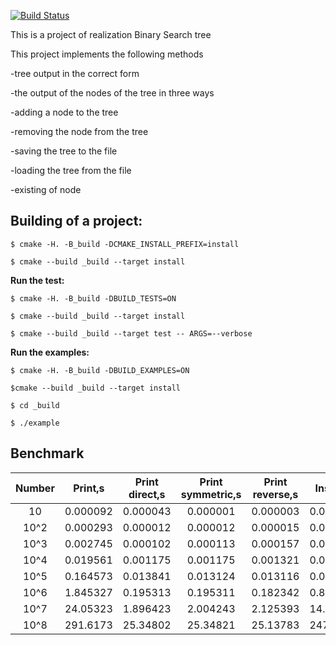 [![Build Status](https://travis-ci.org/Kutyirov/BSTree.svg?branch=master)](https://travis-ci.org/Kutyirov/BSTree)

This is a project of realization Binary Search tree

This project implements the following methods

 -tree output in the correct form
 
 -the output of the nodes of the tree in three ways
 
 -adding a node to the tree
 
 -removing the node from the tree
 
 -saving the tree to the file
 
 -loading the tree from the file
 
 -existing of node
 
 
 
 
 
## Building of a project:
 
```
$ cmake -H. -B_build -DCMAKE_INSTALL_PREFIX=install

$ cmake --build _build --target install
```



**Run the test:**

```
$ cmake -H. -B_build -DBUILD_TESTS=ON

$ cmake --build _build --target install

$ cmake --build _build --target test -- ARGS=--verbose
```



**Run the examples:**

```
$ cmake -H. -B_build -DBUILD_EXAMPLES=ON

$cmake --build _build --target install

$ cd _build

$ ./example
```
## Benchmark

Number|Print,s|Print direct,s|Print symmetric,s|Print reverse,s|Insert,s|Delete_units,s|Exists,s|Saving,s|Loading,s
:---:|:---:|:---:|:---:|:---:|:---:|:---:|:---:|:---:|:---:
10|0.000092|0.000043|0.000001|0.000003|0.000027|0.000057|0.000003|0.000062|0.000014
10^2|0.000293|0.000012|0.000012|0.000015|0.000053|0.000084|0.000033|0.000007|0.000015
10^3|0.002745|0.000102|0.000113|0.000157|0.000832|0.001354|0.000627|0.000823|0.001745
10^4|0.019561|0.001175|0.001175|0.001321|0.007592|0.012841|0.002376|0.001395|0.002823
10^5|0.164573|0.013841|0.013124|0.013116|0.054621|0.097542|0.035215|0.031436|0.037453
10^6|1.845327|0.195313|0.195311|0.182342|0.856317|1.636328|0.832145|0.164242|0.495632
10^7|24.05323|1.896423|2.004243|2.125393|14.14836|29.84973|16.01535|1.924242|5.525631
10^8|291.6173|25.34802|25.34821|25.13783|247.4724|497.4218|243.4813|23.74687|71.58343
